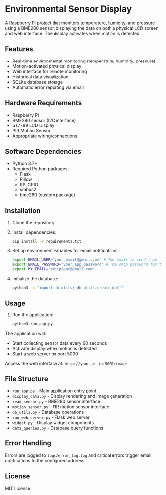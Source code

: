 # Environmental Sensor Display

A Raspberry Pi project that monitors temperature, humidity, and pressure using a BME280 sensor, displaying the data on both a physical LCD screen and web interface. The display activates when motion is detected.

## Features

- Real-time environmental monitoring (temperature, humidity, pressure)
- Motion-activated physical display
- Web interface for remote monitoring
- Historical data visualization
- SQLite database storage
- Automatic error reporting via email

## Hardware Requirements

- Raspberry Pi
- BME280 sensor (I2C interface)
- ST7789 LCD Display
- PIR Motion Sensor
- Appropriate wiring/connections

## Software Dependencies

- Python 3.7+
- Required Python packages:
  - Flask
  - Pillow
  - RPi.GPIO
  - smbus2
  - bme280 (custom package)

## Installation

1. Clone the repository
2. Install dependencies:
   ```bash
   pip install -r requirements.txt
   ```

3. Set up environment variables for email notifications:
   ```bash
   export EMAIL_USER="your_email@gmail.com" # The email to send from
   export EMAIL_PASSWORD="your_app_password" # The smtp password for the email
   export MY_EMAIL='recipient@email.com'
   ```

4. Initialize the database:
    ```bash
    python3 -c "import db_utils; db_utils.create_db()"
    ```

## Usage

1. Run the application:
   ```bash
   python3 run_app.py
   ```

The application will:
- Start collecting sensor data every 60 seconds
- Activate display when motion is detected
- Start a web server on port 5000

Access the web interface at: `http://your_pi_ip:5000/image`

## File Structure

- `run_app.py` - Main application entry point
- `display_data.py` - Display rendering and image generation
- `read_sensor.py` - BME280 sensor interface
- `motion_sensor.py` - PIR motion sensor interface
- `db_utils.py` - Database operations
- `run_web_server.py` - Flask web server
- `widget.py` - Display widget components
- `data_queries.py` - Database query functions

## Error Handling

Errors are logged to `logs/error_log.log` and critical errors trigger email notifications to the configured address.

## License

MIT License

